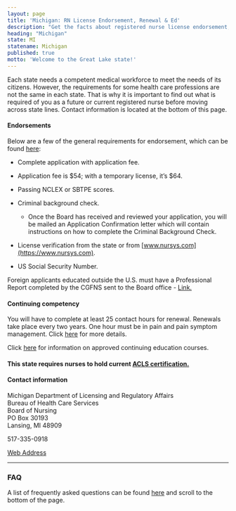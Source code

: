 ```yaml
---
layout: page
title: 'Michigan: RN License Endorsement, Renewal & Ed'
description: "Get the facts about registered nurse license endorsement, renewal, and continuing education in Michigan. Maintain your nursing credentials with ease."
heading: "Michigan"
state: MI
statename: Michigan
published: true
motto: 'Welcome to the Great Lake state!'
---
```


Each state needs a competent medical workforce to meet the needs of its citizens. However, the requirements for some health care professions are not the same in each state. That is why it is important to find out what is required of you as a future or current registered nurse before moving across state lines. Contact information is located at the bottom of this page.

#### Endorsements

Below are a few of the general requirements for endorsement, which can be found [here](https://www.michigan.gov/-/media/Project/Websites/lara/bpl/Nursing/Licensing-Info-and-Forms/Nursing-Licensing-Guide.pdf?rev=8fc64c2e6b2a479eb848d2ca29b574b4):

- Complete application with application fee.
- Application fee is \$54; with a temporary license, it’s \$64.
- Passing NCLEX or SBTPE scores.
- Criminal background check.

  - Once the Board has received and reviewed your application, you will be mailed an Application Confirmation letter which will contain instructions on how to complete the Criminal Background Check.

- License verification from the state or from [www.nursys.com](https://www.nursys.com).
- US Social Security Number.

Foreign applicants educated outside the U.S. must have a Professional Report completed by the CGFNS sent to the Board office - [Link.](https://www.cgfns.org/)

#### Continuing competency

You will have to complete at least 25 contact hours for renewal. Renewals take place every two years. One hour must be in pain and pain symptom management. Click [here](https://www.michigan.gov/lara/bureau-list/bpl/health/hp-lic-health-prof/nursing) for more details.

Click [here](https://www.michigan.gov/mdhhs/inside-mdhhs/legislationpolicy/ems/Education-Information/Continuing-Education-Offered-By-The-Department) for information on approved continuing education courses.

#### This state requires nurses to hold current [ACLS certification.](https://www.acls.net/michigan-acls-pals-bls)

#### Contact information

Michigan Department of Licensing and Regulatory Affairs  
Bureau of Health Care Services  
Board of Nursing  
PO Box 30193  
Lansing, MI 48909

517-335-0918

[Web Address](https://www.michigan.gov/lara/bureau-list/bpl/health/hp-lic-health-prof/nursing)

* * * * *

### FAQ

A list of frequently asked questions can be found [here](https://www.michigan.gov/lara/-/media/Project/Websites/lara/bpl/Nursing/Boards-and-FAQs/Nursing-FAQs.pdf?rev=a37a6b45bf8241c3a75c8cd20d2bca39&hash=94C16C32FBBD49B3A3DECF526918C483) and scroll to the bottom of the page.
